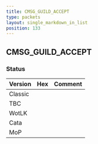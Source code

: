 ```yaml
---
title: CMSG_GUILD_ACCEPT
type: packets
layout: single_markdown_in_list
position: 133
---
```


## CMSG_GUILD_ACCEPT

### Status

Version | Hex | Comment
---------- | ---------- | ---------- 
Classic |  |  
TBC |  |  
WotLK |  |  
Cata |  |  
MoP |  |  